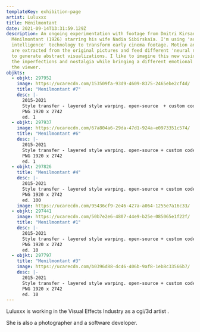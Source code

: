 ```yaml
---
templateKey: exhibition-page
artist: Luluxxx
title: Ménilmontant
date: 2021-09-14T13:31:59.129Z
description: An ongoing experimentation with footage from Dmitri Kirsanoff's
  Ménilmontant (1926) starring his wife Nadia Sibirskaïa. I'm using 'artificial
  intelligence' technology to transform early cinema footage. Motion and shapes
  are extracted from the original pictures and feed different 'neural networks'
  to generate abstract visualizations. I like to imagine this new vision embeds
  the imperfections and nostalgia while bringing a different emotional state to
  the viewer.
objkts:
  - objkt: 297952
    image: https://ucarecdn.com/153509fa-93d9-4609-8375-2465ebe2cf4d/
    title: "Menilmontant #7"
    desc: |-
      2015-2021
      Style transfer - layered style warping. open-source  + custom code
      PNG 1920 x 2742
      ed. 1
  - objkt: 297937
    image: https://ucarecdn.com/67a804a6-29da-47d1-924a-e0973351c574/
    title: "Menilmontant #6"
    desc: |-
      2015-2021
      Style transfer - layered style warping. open-source + custom code
      PNG 1920 x 2742
      ed. 1
  - objkt: 297826
    title: "Menilmontant #4"
    desc: |-
      2015-2021
      Style transfer - layered style warping. open-source + custom code
      PNG 1920 x 2742
      ed. 100
    image: https://ucarecdn.com/95436cf9-2e46-427a-a064-1255e7a16c33/
  - objkt: 297441
    image: https://ucarecdn.com/50b7e2e6-4807-44e9-b25e-085065e1f22f/
    title: "Menilmontant #1"
    desc: |-
      2015-2021
      Style transfer - layered style warping. open-source + custom code
      PNG 1920 x 2742
      ed. 10
  - objkt: 297797
    title: "Menilmontant #3"
    image: https://ucarecdn.com/b0396d88-dc46-406b-9af8-1eb8c33566b7/
    desc: |-
      2015-2021
      Style transfer - layered style warping. open-source + custom code
      PNG 1920 x 2742
      ed. 10
---
```

Luluxxx is working in the Visual Effects Industry as a cgi/3d artist . 

She is also a photographer and a software developer.